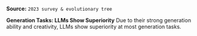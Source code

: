 **Source:** `2023 survey & evolutionary tree`

**Generation Tasks: LLMs Show Superiority**
Due to their strong generation ability and creativity, LLMs show superiority at most generation tasks.
